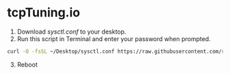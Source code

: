 # tcpTuning.io

1. Download *sysctl.conf* to your desktop.
2. Run this script in Terminal and enter your password when prompted.

```bash
curl -O -fsSL ~/Desktop/sysctl.conf https://raw.githubusercontent.com/raumfahrerspiffy/tcptuning.io/master/sysctl.conf
```

3. Reboot
